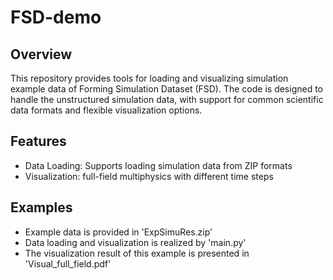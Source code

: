 # FSD-demo

## Overview
This repository provides tools for loading and visualizing simulation example data of Forming Simulation Dataset (FSD). The code is designed to handle the unstructured simulation data, with support for common scientific data formats and flexible visualization options.

## Features
- Data Loading​​: Supports loading simulation data from ZIP formats
- Visualization​​: full-field multiphysics with different time steps

## Examples
- Example data is provided in 'ExpSimuRes.zip'
- Data loading and visualization is realized by 'main.py'
- The visualization result of this example is presented in 'Visual_full_field.pdf'


